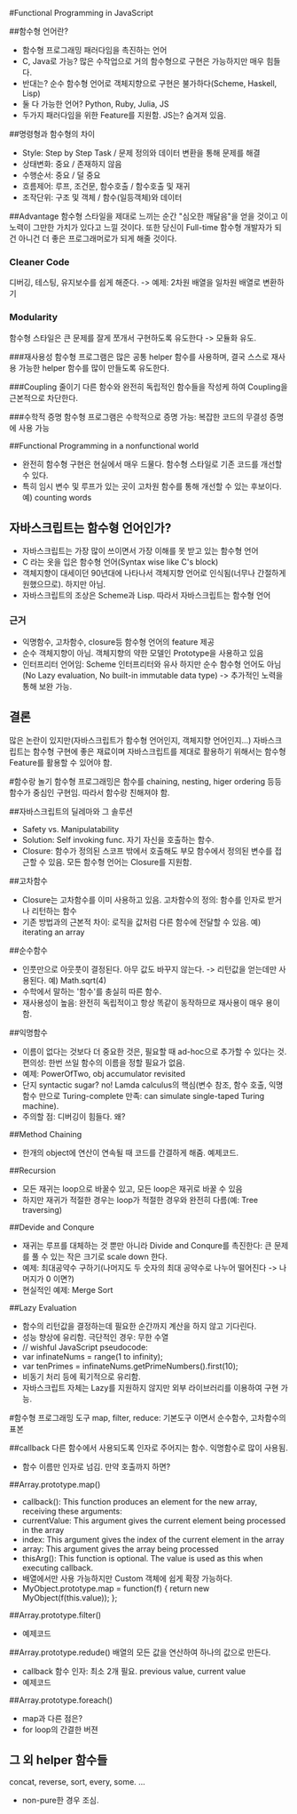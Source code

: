 #Functional Programming in JavaScript

##함수형 언어란?
- 함수형 프로그래밍 패러다임을 촉진하는 언어
- C, Java로 가능? 많은 수작업으로 거의 함수형으로 구현은 가능하지만 매우 힘들다.
- 반대는? 순수 함수형 언어로 객체지향으로 구현은 불가하다(Scheme, Haskell, Lisp)
- 둘 다 가능한 언어? Python, Ruby, Julia, JS
- 두가지 패러다임을 위한 Feature를 지원함. JS는? 숨겨져 있음.

##명령형과 함수형의 차이
- Style: Step by Step Task / 문제 정의와 데이터 변환을 통해 문제를 해결
- 상태변화: 중요 / 존재하지 않음
- 수행순서: 중요 / 덜 중요
- 흐름제어: 루프, 조건문, 함수호출 / 함수호출 및 재귀
- 조작단위: 구조 및 객체 / 함수(일등객체)와 데이터

##Advantage
함수형 스타일을 제대로 느끼는 순간 "심오한 깨달음"을 얻을 것이고 이 노력이 그만한 가치가 있다고 느낄 것이다. 또한 당신이 Full-time 함수형 개발자가 되건 아니건 더 좋은 프로그래머로가 되게 해줄 것이다.

### Cleaner Code
디버깅, 테스팅, 유지보수를 쉽게 해준다. -> 예제: 2차원 배열을 일차원 배열로 변환하기

### Modularity
함수형 스타일은 큰 문제를 잘게 쪼개서 구현하도록 유도한다 -> 모듈화 유도. 

###재사용성
함수형 프로그램은 많은 공통 helper 함수를 사용하며, 결국 스스로 재사용 가능한 helper 함수를 많이 만들도록 유도한다.

###Coupling 줄이기
다른 함수와 완전히 독립적인 함수들을 작성케 하여 Coupling을 근본적으로 차단한다.

###수학적 증명
함수형 프로그램은 수학적으로 증명 가능: 복잡한 코드의 무결성 증명에 사용 가능

##Functional Programming in a nonfunctional world
- 완전히 함수형 구현은 현실에서 매우 드물다. 함수형 스타일로 기존 코드를 개선할 수 있다.
- 특히 임시 변수 및 루프가 있는 곳이 고차원 함수를 통해 개선할 수 있는 후보이다. 예) counting words

## 자바스크립트는 함수형 언어인가?
- 자바스크립트는 가장 많이 쓰이면서 가장 이해를 못 받고 있는 함수형 언어
- C 라는 옷을 입은 함수형 언어(Syntax wise like C's block)
- 객체지향이 대세이던 90년대에 나타나서 객체지향 언어로 인식됨(너무나 간절하게 원했으므로). 하지만 아님.
- 자바스크립트의 조상은 Scheme과 Lisp. 따라서 자바스크립트는 함수형 언어
### 근거
- 익명함수, 고차함수, closure등 함수형 언어의 feature 제공
- 순수 객체지향이 아님. 객체지향의 약한 모델인 Prototype을 사용하고 있음
- 인터프리터 언어임: Scheme 인터프리터와 유사
하지만 순수 함수형 언어도 아님(No Lazy evaluation, No built-in immutable data type) -> 추가적인 노력을 통해 보완 가능. 

## 결론
많은 논란이 있지만(자바스크립트가 함수형 언어인지, 객체지향 언어인지...) 자바스크립트는 함수형 구현에 좋은 재료이며 자바스크립트를 제대로 활용하기 위해서는 함수형 Feature를 활용할 수 있어야 함.

#함수랑 놀기
함수형 프로그래밍은 함수를 chaining, nesting, higer ordering 등등 함수가 중심인 구현임. 따라서 함수랑 친해져야 함.

##자바스크립트의 딜레마와 그 솔루션
- Safety vs. Manipulatability
- Solution: Self invoking func. 자기 자신을 호출하는 함수.
- Closure: 함수가 정의된 스코프 밖에서 호출해도 부모 함수에서 정의된 변수를 접근할 수 있음. 모든 함수형 언어는 Closure를 지원함.

##고차함수
- Closure는 고차함수를 이미 사용하고 있음. 고차함수의 정의: 함수를 인자로 받거나 리턴하는 함수
- 기존 방법과의 근본적 차이: 로직을 값처럼 다른 함수에 전달할 수 있음. 예) iterating an array

##순수함수
- 인풋만으로 아웃풋이 결정된다. 아무 값도 바꾸지 않는다. -> 리턴값을 얻는데만 사용된다. 예) Math.sqrt(4)
- 수학에서 말하는 '함수'를 충실히 따른 함수.
- 재사용성이 높음: 완전히 독립적이고 항상 똑같이 동작하므로 재사용이 매우 용이함.

##익명함수
- 이름이 없다는 것보다 더 중요한 것은, 필요할 때 ad-hoc으로 추가할 수 있다는 것. 편의성: 한번 쓰일 함수의 이름을 정할 필요가 없음.
- 예제: PowerOfTwo, obj accumulator revisited
- 단지 syntactic sugar? no! Lamda calculus의 핵심(변수 참조, 함수 호출, 익명함수 만으로 Turing-complete 만족: can simulate single-taped Turing machine).
- 주의할 점: 디버깅이 힘들다. 왜?

##Method Chaining
- 한개의 object에 연산이 연속될 때 코드를 간결하게 해줌. 예제코드.

##Recursion
- 모든 재귀는 loop으로 바꿀수 있고, 모든 loop은 재귀로 바꿀 수 있음
- 하지만 재귀가 적절한 경우는 loop가 적절한 경우와 완전히 다름(예: Tree traversing)

##Devide and Conqure
- 재귀는 루프를 대체하는 것 뿐만 아니라 Divide and Conqure를 촉진한다: 큰 문제를 풀 수 있는 작은 크기로 scale down 한다.
- 예제: 최대공약수 구하기(나머지도 두 숫자의 최대 공약수로 나누어 떨어진다 -> 나머지가 0 이면?)
- 현실적인 예제: Merge Sort

##Lazy Evaluation
- 함수의 리턴값을 결정하는데 필요한 순간까지 계산을 하지 않고 기다린다.
- 성능 향상에 유리함. 극단적인 경우: 무한 수열
- // wishful JavaScript pseudocode:
- var infinateNums = range(1 to infinity);
- var tenPrimes = infinateNums.getPrimeNumbers().first(10);
- 비동기 처리 등에 획기적으로 유리함.
- 자바스크립트 자체는 Lazy를 지원하지 않지만 외부 라이브러리를 이용하여 구현 가능.

#함수형 프로그래밍 도구
map, filter, reduce: 기본도구 이면서 순수함수, 고차함수의 표본


##callback
다른 함수에서 사용되도록 인자로 주어지는 함수. 익명함수로 많이 사용됨.
- 함수 이름만 인자로 넘김. 만약 호출까지 하면?

##Array.prototype.map()
- callback(): This function produces an element for the new array, receiving these arguments:
- currentValue: This argument gives the current element being processed in the array
- index: This argument gives the index of the current element in the array
- array: This argument gives the array being processed
- thisArg(): This function is optional. The value is used as this when executing callback. 
- 배열에서만 사용 가능하지만 Custom 객체에 쉽게 확장 가능하다.
- MyObject.prototype.map = function(f) {
  return new MyObject(f(this.value));
};

##Array.prototype.filter()
- 예제코드

##Array.prototype.redude()
배열의 모든 값을 연산하여 하나의 값으로 만든다.
- callback 함수 인자: 최소 2개 필요. previous value, current value
- 예제코드

##Array.prototype.foreach()
- map과 다른 점은?
- for loop의 간결한 버젼

## 그 외 helper 함수들
concat, reverse, sort, every, some. ...
- non-pure한 경우 조심.